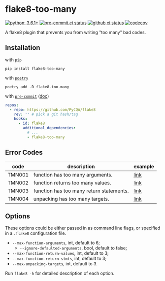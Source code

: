 # flake8-too-many

[![python: 3.6.1+](https://img.shields.io/badge/python->=3.6.1-blue.svg)](https://www.python.org/downloads/)
[![pre-commit.ci status](https://results.pre-commit.ci/badge/github/queensferryme/flake8-too-many/master.svg)](https://results.pre-commit.ci/latest/github/queensferryme/flake8-too-many/master)
[![github ci status](https://img.shields.io/github/workflow/status/queensferryme/flake8-too-many/Test?label=test&logo=github&message=passed)](https://github.com/RSSerpent/RSSerpent/actions/workflows/test.yaml)
[![codecov](https://codecov.io/gh/queensferryme/flake8-too-many/branch/master/graph/badge.svg?token=56VCCB1JUB)](https://codecov.io/gh/queensferryme/flake8-too-many)

A flake8 plugin that prevents you from writing "too many" bad codes.

## Installation

with `pip`

```shell
pip install flake8-too-many
```

with [`poetry`](https://python-poetry.org/)

```shell
poetry add -D flake8-too-many
```

with [`pre-commit`](https://pre-commit.com/) ([doc](https://flake8.pycqa.org/en/latest/user/using-hooks.html))

```yaml
repos:
  - repo: https://github.com/PyCQA/flake8
    rev: '' # pick a git hash/tag
    hooks:
      - id: flake8
        additional_dependencies:
          # ...
          - flake8-too-many
```

## Error Codes

| code   | description                              | example                                                      |
| ------ | ---------------------------------------- | ------------------------------------------------------------ |
| TMN001 | function has too many arguments.         | [link](https://github.com/queensferryme/flake8-too-many/blob/master/tests/files/function_arguments.py) |
| TMN002 | function returns too many values.        | [link](https://github.com/queensferryme/flake8-too-many/blob/master/tests/files/function_return_values.py) |
| TMN003 | function has too many return statements. | [link](https://github.com/queensferryme/flake8-too-many/blob/master/tests/files/function_return_stmts.py) |
| TMN004 | unpacking has too many targets.          | [link](https://github.com/queensferryme/flake8-too-many/blob/master/tests/files/unpacking_targets.py) |


## Options

These options could be either passed in as command line flags, or specified in a `.flake8` configuration file.

* `--max-function-arguments`, int, default to 6;
  * `--ignore-defaulted-arguments`, bool, default to false;
* `--max-function-return-values`, int, default to 3;
* `--max-function-return-stmts`, int, default to 3;
* `--max-unpacking-targets`, int, default to 3.

Run `flake8 -h` for detailed description of each option.

